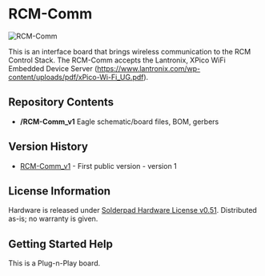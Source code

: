 RCM-Comm
========================

![RCM-Comm](http://engineering3.org/wp-content/uploads/GitHub/RCM-Comm.jpg)

This is an interface board that brings wireless communication to the RCM Control Stack. The RCM-Comm accepts the Lantronix, XPico WiFi Embedded Device Server (https://www.lantronix.com/wp-content/uploads/pdf/xPico-Wi-Fi_UG.pdf).


Repository Contents
-------------------

* **/RCM-Comm_v1** Eagle schematic/board files, BOM, gerbers


Version History
---------------
* [RCM-Comm_v1](https://github.com/Engineering-3/RCM-Comm/tree/master/RCM-Comm_v1) - First public version - version 1 


License Information
-------------------
Hardware is released under [Solderpad Hardware License v0.51](http://solderpad.org/licenses/SHL-0.51/).
Distributed as-is; no warranty is given.


Getting Started Help
--------------------
This is a Plug-n-Play board.
